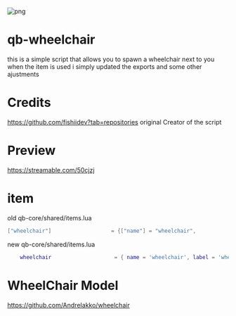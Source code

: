 #
![png](https://cdn.discordapp.com/attachments/848608027254194199/1234464172956323872/Picsart_24-04-29_07-16-05-452.jpg?ex=6630d3da&is=662f825a&hm=1c93706d431d03c240e0290a3ad0e19a7aa6a92d5ede185b68684e47556868ea&)

# qb-wheelchair
this is a simple script that allows you to spawn a wheelchair next to you when the item is used
i simply updated the exports and some other ajustments

# Credits
https://github.com/fishiidev?tab=repositories original Creator of the script

# Preview
https://streamable.com/50cjzj

# item
old qb-core/shared/items.lua
```lua
["wheelchair"] 				     = {["name"] = "wheelchair", 			 	 ["label"] = "wheelchair", 		    ["weight"] = 500, 		["type"] = "item", 		["image"] = "wheelchair.png", 				    ["unique"] = true, 		["useable"] = true, 	["shouldClose"] = true,   ["combinable"] = nil,   ["description"] = "Crip Gang"},
```
new qb-core/shared/items.lua
```lua
    wheelchair                    = { name = 'wheelchair', label = 'wheelchair', weight = 500, type = 'item', image = 'wheelchair.png', unique = true, useable = true, shouldClose = true, combinable = nil, description = 'Crip Gang' },
```
# WheelChair Model
https://github.com/AndreIakko/wheelchair
